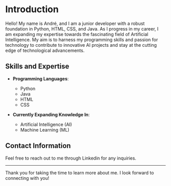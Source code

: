 # Introduction

Hello! My name is André, and I am a junior developer with a robust foundation in Python, HTML, CSS, and Java. As I progress in my career, I am expanding my expertise towards the fascinating field of Artificial Intelligence. My aim is to harness my programming skills and passion for technology to contribute to innovative AI projects and stay at the cutting edge of technological advancements.

## Skills and Expertise

- **Programming Languages**: 
  - Python
  - Java
  - HTML
  - CSS

- **Currently Expanding Knowledge In**: 
  - Artificial Intelligence (AI)
  - Machine Learning (ML)


## Contact Information

Feel free to reach out to me through Linkedin for any inquiries.

---

Thank you for taking the time to learn more about me. I look forward to connecting with you!

